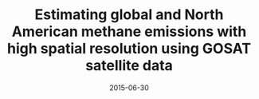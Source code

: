 ---
title: "<b>Estimating global and North American methane emissions with high spatial resolution using GOSAT satellite data</b>"
collection: publications
permalink: /publication/2015-06-30-Turner
date: 2015-06-30
year: 2015
venue: 'Atmospheric Chemistry and Physics'
paperurl: 'https://doi.org/doi:10.5194/acp-15-7049-2015'
citation: '<b>20</b> - Turner A.J., Jacob D.J., Wecht K.J., Maasakkers J.D., Lundgren E. et al., <b>Estimating global and North American methane emissions with high spatial resolution using GOSAT satellite data</b>, Atmospheric Chemistry and Physics, 15, 7049-7069, 2015. <a href="https://doi.org/doi:10.5194/acp-15-7049-2015">doi:10.5194/acp-15-7049-2015</a> (cited 115 times)

'
---